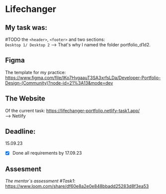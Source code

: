 # Lifechanger
## My task was: <br>
#TODO the `<header>`, `<footer>` and two sections: <br /> `Desktop 1/ Desktop 2`
--> That's why I named the folder portfolio_d1d2.

## Figma 
The template for my practice:
https://www.figma.com/file/IKo7HvgaauT3SA3xrfsLDa/Developer-Portfolio-Design-(Community)?node-id=21%3A13&mode=dev

## The Website 
Of the current task:
https://lifechanger-portfolio.netlify-task1.app/
<br />
--> Netlify

## Deadline: 
15.09.23 <br />
- [x] Done all requirements by 17.09.23
## Assesment
_The mentor`s assessment #Task1_: https://www.loom.com/share/df60e8a2e0e848bbadd25283d8f3ea53

